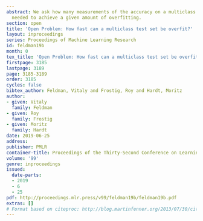 ```yaml
---
abstract: We ask how many measurements of the accuracy on a multiclass benchmark are
  needed to achieve a given amount of overfitting.
section: open
title: 'Open Problem: How fast can a multiclass test set be overfit?'
layout: inproceedings
series: Proceedings of Machine Learning Research
id: feldman19b
month: 0
tex_title: 'Open Problem: How fast can a multiclass test set be overfit?'
firstpage: 3185
lastpage: 3189
page: 3185-3189
order: 3185
cycles: false
bibtex_author: Feldman, Vitaly and Frostig, Roy and Hardt, Moritz
author:
- given: Vitaly
  family: Feldman
- given: Roy
  family: Frostig
- given: Moritz
  family: Hardt
date: 2019-06-25
address: 
publisher: PMLR
container-title: Proceedings of the Thirty-Second Conference on Learning Theory
volume: '99'
genre: inproceedings
issued:
  date-parts:
  - 2019
  - 6
  - 25
pdf: http://proceedings.mlr.press/v99/feldman19b/feldman19b.pdf
extras: []
# Format based on citeproc: http://blog.martinfenner.org/2013/07/30/citeproc-yaml-for-bibliographies/
---
```

